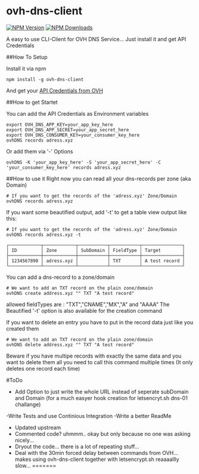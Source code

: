 # ovh-dns-client

[![NPM Version][npm-image]][npm-url]
[![NPM Downloads][downloads-image]][npm-url]

A easy to use CLI-Client for OVH DNS Service... Just install it and get API Credentials 

##How To Setup

Install it via npm
```
npm install -g ovh-dns-client
```

And get your [API Credentials from OVH](https://api.ovh.com/createToken/?GET=/domain/zone/*&POST=/domain/zone/*&PUT=/domain/zone/*&DELETE=/domain/zone/*)

##How to get Startet

You can add the API Credentials as Environment variables
```
export OVH_DNS_APP_KEY=your_app_key_here
export OVH_DNS_APP_SECRET=your_app_secret_here
export OVH_DNS_CONSUMER_KEY=your_consumer_key_here
ovhDNS records adress.xyz
```
Or add them via '-' Options 
```
ovhDNS -K 'your_app_key_here' -S 'your_app_secret_here' -C 'your_consumer_key_here' records adress.xyz
```

##How to use it
Right now you can read all your dns-records per zone (aka Domain)
```
# If you want to get the records of the 'adress.xyz' Zone/Domain
ovhDNS records adress.xyz
```

If you want some beautified output, add '-t' to get a table view output like this:
```
# If you want to get the records of the 'adress.xyz' Zone/Domain
ovhDNS records adress.xyz -t

┌────────────┬────────────┬───────────┬───────────┬───────────────┐
│ ID         │ Zone       │ SubDomain │ FieldType │ Target        │
├────────────┼────────────┼───────────┼───────────┼───────────────┤
│ 1234567890 │ adress.xyz │           │ TXT       │ A test record │
└────────────┴────────────┴───────────┴───────────┴───────────────┘

```

You can add a dns-record to a zone/domain
```
# We want to add an TXT record on the plain zone/domain
ovhDNS create address.xyz "" TXT "A test record"
```
allowed fieldTypes are : "TXT","CNAME","MX","A" and "AAAA"
The Beautified '-t' option is also available for the creation command

If you want to delete an entry you have to put in the record data just like you created them
```
# We want to add an TXT record on the plain zone/domain
ovhDNS delete address.xyz "" TXT "A test record"
```
Beware if you have multipe records with exactly the same data and you want to delete them all you need to call this command multiple times (It only deletes one record each time)

#ToDo
- Add Option to just write the whole URL instead of seperate subDomain and Domain (for a much easyer hook creation for letsencryt.sh dns-01 challange)

-Write Tests and use Continious Integration
-Write a better ReadMe
- Updated upstream
- Commented code? uhmmm.. okay but only because no one was asking nicely...
- Dryout the code... there is a lot of repeating stuff...
- Deal with the 30min forced delay between commands from OVH... makes using ovh-dns-client together with letsencrypt.sh reaaaallly slow... 
=======

[downloads-image]: https://img.shields.io/npm/dm/ovh-dns-client.svg
[npm-url]: https://www.npmjs.com/package/ovh-dns-client
[npm-image]: https://img.shields.io/npm/v/ovh-dns-client.svg

